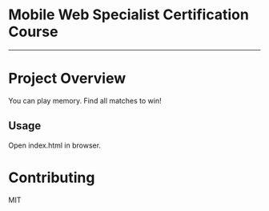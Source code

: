 # Mobile Web Specialist Certification Course
---
# Project Overview

You can play memory. Find all matches to win!

## Usage

Open index.html in browser.


# Contributing

MIT 

